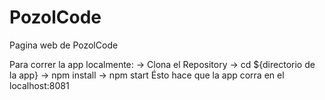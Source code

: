 # PozolCode
Pagina web de PozolCode

Para correr la app localmente:
    -> Clona el Repository
    -> cd ${directorio de la app}
    -> npm install
    -> npm start
        Ésto hace que la app corra en el localhost:8081